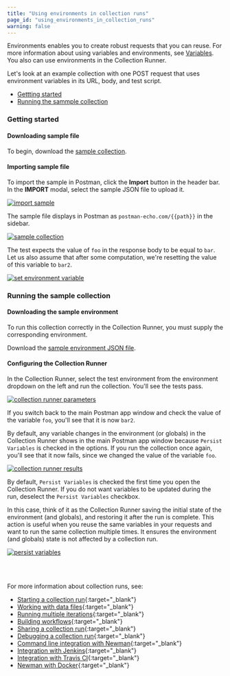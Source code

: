 ```yaml
---
title: "Using environments in collection runs"
page_id: "using_environments_in_collection_runs"
warning: false
---
```


Environments enables you to create robust requests that you can reuse. For more information about using variables and environments, see [Variables](/docs/v6/postman/environments_and_globals/variables). You also can use environments in the Collection Runner. 


Let's look at an example collection with one POST request that uses environment variables in its URL, body, and test script. 
* [Gettting started](#gettting-started)
* [Running the sammple collection](#running-the-sammple-collection])


### Getting started

#### Downloading sample file

To begin, download the [sample collection](https://s3.amazonaws.com/postman-static-getpostman-com/postman-docs/usingEnvironments.postman_collection.json). 

#### Importing sample file

To import the sample in Postman, click the **Import** button in the header bar. In the **IMPORT** modal, select the sample JSON file to upload it.

[![import sample](https://s3.amazonaws.com/postman-static-getpostman-com/postman-docs/import+modal.png)](https://s3.amazonaws.com/postman-static-getpostman-com/postman-docs/import+modal.png)

The sample file displays in Postman as `postman-echo.com/{{path}}` in the sidebar.

[![sample collection](https://s3.amazonaws.com/postman-static-getpostman-com/postman-docs/WS-runs_sample_collections.png)](https://s3.amazonaws.com/postman-static-getpostman-com/postman-docs/WS-runs_sample_collections.png)

The test expects the value of `foo` in the response body to be equal to `bar`. Let us also assume that after some computation, we're resetting the value of this variable to `bar2`.

[![set environment variable](https://s3.amazonaws.com/postman-static-getpostman-com/postman-docs/WS-runs_set_environment_variable2.png)](https://s3.amazonaws.com/postman-static-getpostman-com/postman-docs/WS-runs_set_environment_variable2.png) 

### Running the sample collection

#### Downloading the sample environment

To run this collection correctly in the Collection Runner, you must supply the corresponding environment.

Download the [sample environment JSON file](https://s3.amazonaws.com/postman-static-getpostman-com/postman-docs/testEnv.postman_environment.json). 

#### Configuring the Collection Runner

In the Collection Runner, select the test environment from the environment dropdown on the left and run the collection. You'll see the tests pass. 

[![collection runner parameters](https://s3.amazonaws.com/postman-static-getpostman-com/postman-docs/runs_collection_run.png)](https://s3.amazonaws.com/postman-static-getpostman-com/postman-docs/runs_collection_run.png)  

If you switch back to the main Postman app window and check the value of the variable `foo`, you'll see that it is now `bar2`. 

By default, any variable changes in the environment (or globals) in the Collection Runner shows in the main Postman app window because `Persist Variables` is checked in the options. If you run the collection once again, you'll see that it now fails, since we changed the value of the variable `foo`.

[![collection runner results](https://s3.amazonaws.com/postman-static-getpostman-com/postman-docs/58704076.png)](https://s3.amazonaws.com/postman-static-getpostman-com/postman-docs/58704076.png)

By default, `Persist Variables` is checked the first time you open the Collection Runner. If you do not want variables to be updated during the run, deselect the `Persist Variables` checkbox. 

In this case, think of it as the Collection Runner saving the initial state of the environment (and globals), and restoring it after the run is complete. This action is useful when you reuse the same variables in your requests and want to run the same collection multiple times. It ensures the environment (and globals) state is not affected by a collection run.

[![persist variables](https://s3.amazonaws.com/postman-static-getpostman-com/postman-docs/runs_persist_variables.png)](https://s3.amazonaws.com/postman-static-getpostman-com/postman-docs/runs_persist_variables.png)

<br>
<br>

For more information about collection runs, see:

* [Starting a collection run](/docs/v6/postman/collection_runs/starting_a_collection_run){:target="_blank"}
* [Working with data files](/docs/v6/postman/collection_runs/working_with_data_files){:target="_blank"}
* [Running multiple iterations](/docs/v6/postman/collection_runs/running_multiple_iterations){:target="_blank"}
* [Building workflows](/docs/v6/postman/collection_runs/building_workflows){:target="_blank"}
* [Sharing a collection run](/docs/v6/postman/collection_runs/sharing_a_collection_run){:target="_blank"}
* [Debugging a collection run](/docs/v6/postman/collection_runs/debugging_a_collection_run){:target="_blank"}
* [Command line integration with Newman](/docs/v6/postman/collection_runs/command_line_integration_with_newman){:target="_blank"}
* [Integration with Jenkins](/docs/v6/postman/collection_runs/integration_with_jenkins){:target="_blank"}
* [Integration with Travis CI](/docs/v6/postman/collection_runs/integration_with_travis){:target="_blank"}
* [Newman with Docker](/docs/v6/postman/collection_runs/newman_with_docker){:target="_blank"}
